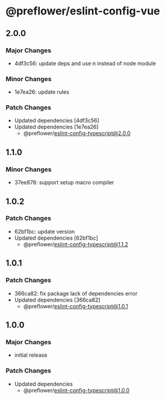 # @preflower/eslint-config-vue

## 2.0.0

### Major Changes

- 4df3c56: update deps and use n instead of node module

### Minor Changes

- 1e7ea26: update rules

### Patch Changes

- Updated dependencies [4df3c56]
- Updated dependencies [1e7ea26]
  - @preflower/eslint-config-typescript@2.0.0

## 1.1.0

### Minor Changes

- 37ee878: support setup macro compiler

## 1.0.2

### Patch Changes

- 62bf1bc: update version
- Updated dependencies [62bf1bc]
  - @preflower/eslint-config-typescript@1.1.2

## 1.0.1

### Patch Changes

- 366ca82: fix package lack of dependencies error
- Updated dependencies [366ca82]
  - @preflower/eslint-config-typescript@1.0.1

## 1.0.0

### Major Changes

- initial release

### Patch Changes

- Updated dependencies
  - @preflower/eslint-config-typescript@1.0.0
